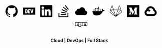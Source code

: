 
<!-- <table><tbody><tr><td> 
  
![GitHub metrics](https://metrics.lecoq.io/JeanMGirard)  

</td><td>
      
[![Top Langs](https://github-readme-stats.vercel.app/api/top-langs/?username=JeanMGirard)](https://github.com/anuraghazra/github-readme-stats)
      
</td></tr></tbody></table> -->



<div style="align:center;" align="center">

<!-- https://cdn.jsdelivr.net/npm/simple-icons@3.0.1/icons/ -->

&nbsp;&nbsp;  [<img src='https://raw.githubusercontent.com/JeanMGirard/JeanMGirard/main/assets/svg/github.svg' alt='github' height='40'>](https://github.com/JeanMGirard)
&nbsp;&nbsp;  [<img src='https://raw.githubusercontent.com/JeanMGirard/JeanMGirard/main/assets/svg/dev-dot-to.svg' alt='dev' height='40'>](https://dev.to/jeanmgirard)
&nbsp;&nbsp;  [<img src='https://raw.githubusercontent.com/JeanMGirard/JeanMGirard/main/assets/svg/linkedin.svg' alt='linkedin' height='40'>](https://www.linkedin.com/in/jeanmgirard)
&nbsp;&nbsp;  [<img src='https://raw.githubusercontent.com/JeanMGirard/JeanMGirard/main/assets/svg/stackoverflow.svg' alt='stackoverflow' height='40'>](https://stackoverflow.com/users/7011649/jeanmgirard)
&nbsp;&nbsp;  [<img src='https://raw.githubusercontent.com/JeanMGirard/JeanMGirard/main/assets/svg/icloud.svg' alt='website' height='40'>](https://jeanmgirard.com)
&nbsp;&nbsp;  [<img src='https://raw.githubusercontent.com/JeanMGirard/JeanMGirard/main/assets/svg/docker.svg' alt='docker' height='40'>](https://hub.docker.com/u/jeanmgirard)
&nbsp;&nbsp;  [<img src='https://raw.githubusercontent.com/JeanMGirard/JeanMGirard/main/assets/svg/gitlab.svg' alt='gitlab' height='40'>](https://gitlab.com/JeanMGirard)
&nbsp;&nbsp;  [<img src='https://raw.githubusercontent.com/JeanMGirard/JeanMGirard/main/assets/svg/medium.svg' alt='medium' height='40'>](https://medium.com/@jeanmgirard)
&nbsp;&nbsp;  [<img src='https://raw.githubusercontent.com/JeanMGirard/JeanMGirard/main/assets/svg/googlecloud.svg' alt='google cloud' height='40'>](https://g.dev/jeanmgirard)
&nbsp;&nbsp;  [<img src='https://raw.githubusercontent.com/JeanMGirard/JeanMGirard/main/assets/svg/npm.svg' alt='google cloud' height='40'>](https://www.npmjs.com/~jeanmgirard)

#### Cloud | DevOps | Full Stack

<!-- &nbsp;&nbsp;  [<img src='https://raw.githubusercontent.com/JeanMGirard/JeanMGirard/main/assets/svg/pypi.svg' alt='Pypi' height='40'>](https://pypi.org/user/JeanMGirard/) -->

</div>
